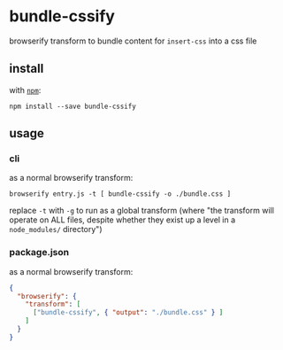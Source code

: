 # bundle-cssify

browserify transform to bundle content for `insert-css` into a css file

## install

with [`npm`](https://www.npmjs.com):

```shell
npm install --save bundle-cssify
```

## usage

### cli

as a normal browserify transform:

```shell
browserify entry.js -t [ bundle-cssify -o ./bundle.css ]
```

replace `-t` with `-g` to run as a global transform (where "the transform will operate on ALL files, despite whether they exist up a level in a `node_modules/` directory")

### package.json

as a normal browserify transform:

```json
{
  "browserify": {
    "transform": [
      ["bundle-cssify", { "output": "./bundle.css" } ]
    ]
  }
}
```
